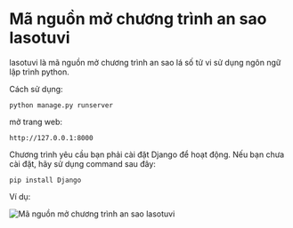 Mã nguồn mở chương trình an sao lasotuvi
===========================================
lasotuvi là mã nguồn mở chương trình an sao lá số tử vi sử  dụng ngôn ngữ lập trình python.

Cách sử dụng:

```
python manage.py runserver
```

mở trang web: 

```
http://127.0.0.1:8000
```

Chương trình yêu cầu bạn phải cài đặt Django để hoạt động. Nếu bạn chưa cài đặt, hãy sử dụng command sau đây:

```
pip install Django
```

Ví dụ:


![Mã nguồn mở chương trình an sao lasotuvi](thuvienlaso/test.png)
